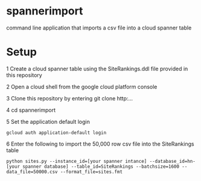 # spannerimport
command line application that imports a csv file into a cloud spanner table

# Setup

1 Create a cloud spanner table using the SiteRankings.ddl file provided in this repository

2 Open a cloud shell from the google cloud platform console

3 Clone this repository by entering git clone http:...

4 cd spannerimport

5 Set the application default login

    gcloud auth application-default login

6 Enter the following to import the 50,000 row csv file into the SiteRankings table

    python sites.py --instance_id=[your spanner intance] --database_id=hn-[your spanner database] --table_id=SiteRankings --batchsize=1600 --data_file=50000.csv --format_file=sites.fmt
    

